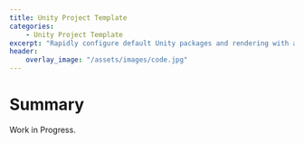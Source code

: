 ```yaml
---
title: Unity Project Template
categories:
    - Unity Project Template
excerpt: "Rapidly configure default Unity packages and rendering with a template."
header:
    overlay_image: "/assets/images/code.jpg"
---
```


# Summary
Work in Progress.